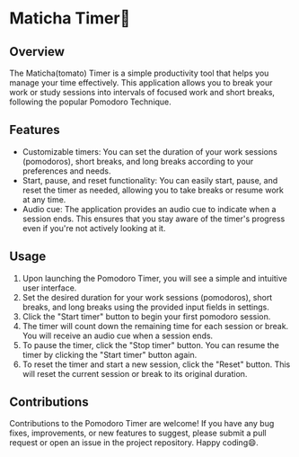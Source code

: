 # Maticha Timer🍅

## Overview

The Maticha(tomato) Timer is a simple productivity tool that helps you manage your time effectively. This application allows you to break your work or study sessions into intervals of focused work and short breaks, following the popular Pomodoro Technique.

## Features

- Customizable timers: You can set the duration of your work sessions (pomodoros), short breaks, and long breaks according to your preferences and needs.
- Start, pause, and reset functionality: You can easily start, pause, and reset the timer as needed, allowing you to take breaks or resume work at any time.
- Audio cue: The application provides an audio cue to indicate when a session ends. This ensures that you stay aware of the timer's progress even if you're not actively looking at it.

## Usage

1. Upon launching the Pomodoro Timer, you will see a simple and intuitive user interface.
2. Set the desired duration for your work sessions (pomodoros), short breaks, and long breaks using the provided input fields in settings.
3. Click the "Start timer" button to begin your first pomodoro session.
4. The timer will count down the remaining time for each session or break. You will receive an audio cue when a session ends.
5. To pause the timer, click the "Stop timer" button. You can resume the timer by clicking the "Start timer" button again.
6. To reset the timer and start a new session, click the "Reset" button. This will reset the current session or break to its original duration.

## Contributions

Contributions to the Pomodoro Timer are welcome! If you have any bug fixes, improvements, or new features to suggest, please submit a pull request or open an issue in the project repository.
Happy coding😄.
